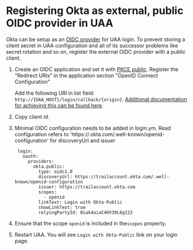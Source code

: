 # Registering Okta as external, public OIDC provider in UAA

Okta can be setup as an [OIDC provider](https://developer.okta.com/docs/guides/add-an-external-idp/openidconnect/configure-idp-in-okta/) for UAA login.
To prevent storing a client secret in UAA configuration and all of its successor problems like secret rotation and so on, register the
external OIDC provider with a public client.

1. Create an OIDC application and set it with [PKCE public](https://developer.okta.com/blog/2019/08/22/okta-authjs-pkce#use-pkce-to-make-your-apps-more-secure).
   Register the "Redirect URIs" in the application section "OpenID Connect Configuration"

   Add the following URI in list field:
   `http://{UAA_HOST}/login/callback/{origin}`. [Additional documentation for achieving this can be found here](https://developer.okta.com/docs/guides/implement-auth-code-pkce/overview/).
   
2. Copy client id.

3. Minimal OIDC configuration needs to be added in login.ym.
   Read configuration refers to 'https://<your-tenant>.okta.com/.well-known/openid-configuration' for discoveryUrl and issuer

        login:
          oauth:
            providers:
              okta.public:
                type: oidc1.0
                discoveryUrl: https://trailaccount.okta.com/.well-known/openid-configuration
                issuer: https://trailaccount.okta.com
                scopes:
                  - openid
                linkText: Login with Okta-Public
                showLinkText: true
                relyingPartyId: 0iak4aiaC4HV39L6g123

4. Ensure that the scope `openid` is included in the`scopes` property.

5. Restart UAA. You will see `Login with Okta-Public` link on your login page.
